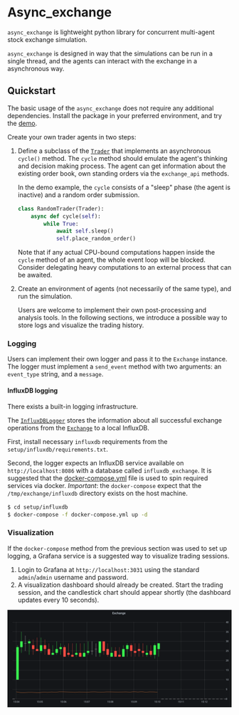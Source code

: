 # Async_exchange

`async_exchange` is lightweight python library for concurrent multi-agent stock exchange simulation.

`async_exchange` is designed in way that the simulations can be run in a single thread, and the agents can interact with the exchange in a asynchronous way.

## Quickstart

The basic usage of the `async_exchange` does not require any additional dependencies.
Install the package in your preferred environment, and try the [demo](demos/run_session.py).

Create your own trader agents in two steps:

1. Define a subclass of the [`Trader`](async_exchange/trader.py) that implements an asynchronous  `cycle()` method.
  The `cycle` method should emulate the agent's thinking and decision making process.
  The agent can get information about the existing order book, own standing orders via the `exchange_api` methods.

    In the demo example, the `cycle` consists of a "sleep" phase (the agent is inactive) and a random order submission.

    ```python
    class RandomTrader(Trader):
        async def cycle(self):
            while True:
                await self.sleep()
                self.place_random_order()
    ```
  
    Note that if any actual CPU-bound computations happen inside the `cycle` method of an agent, the whole event loop will be blocked.
    Consider delegating heavy computations to an external process that can be awaited.

2. Create an environment of agents (not necessarily of the same type), and run the simulation.

    Users are welcome to implement their own post-processing and analysis tools.
    In the following sections, we introduce a possible way to store logs and visualize the trading history.

### Logging

Users can implement their own logger and pass it to the `Exchange` instance.
The logger must implement a `send_event` method with two arguments: an `event_type` string, and a `message`.

#### InfluxDB logging

There exists a built-in logging infrastructure.

The [`InfluxDBLogger`](async_exchange/logging/influxdb_logger.py) stores the information about all successful exchange operations from the [`Exchange`](async_exchange/exchange.py) to a local InfluxDB.

First, install necessary `influxdb` requirements from the `setup/influxdb/requirements.txt`.

Second, the logger expects an InfluxDB service available on `http://localhost:8086` with a database called `influxdb_exchange`.
It is suggested that the [docker-compose.yml](setup/influxdb/docker-compose.yml) file is used to spin required services via docker.
*Important*: the `docker-compose` expect that the `/tmp/exchange/influxdb`  directory exists on the host machine.
```sh
$ cd setup/influxdb
$ docker-compose -f docker-compose.yml up -d
```

### Visualization

If the `docker-compose` method from the previous section was used to set up logging, a Grafana service is a suggested way to visualize trading sessions.

1. Login to Grafana at `http://localhost:3031` using the standard `admin`/`admin` username and password.
2. A visualization dashboard should already be created.
   Start the trading session, and the candlestick chart should appear shortly (the dashboard updates every 10 seconds).

![Grafana_screenshot](.github/images/grafana_screenshot.png)
